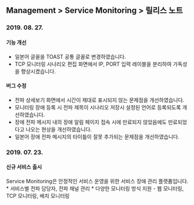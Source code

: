## Management > Service Monitoring > 릴리스 노트

### 2019. 08. 27.

#### 기능 개선
* 일본어 글꼴을 TOAST 공통 글꼴로 변경하였습니다.
* TCP 모니터링 시나리오 편집 화면에서 IP, PORT 입력 레이블을 분리하여 가독성을 향상시켰습니다.

#### 버그 수정
* 전파 상세보기 화면에서 시간이 제대로 표시되지 않는 문제점을 개선하였습니다.
* 모니터링 장애 등록 시 전파 제목이 시나리오 저장시 설정된 언어로 등록되도록 개선하였습니다.
* 장애 전파 메시지 내의 장애 알림 페이지 접속 시에  만료되지 않았음에도 만료되었다고 나오는 현상을 개선하였습니다.
* 일본어 장애 전파 메시지의 타이틀이 잘못 추가되는 문제점을 개선하였습니다.

### 2019. 07. 23.

#### 신규 서비스 출시
Service Monitoring은 안정적인 서비스 운영을 위한 서비스 장애 관리 플랫폼입니다. 
	* 서비스별 전파 담당자, 전파 채널 관리
	* 다양한 모니터링 방식 지원 - 웹 모니터링, TCP 모니터링, 배치 모니터링  
